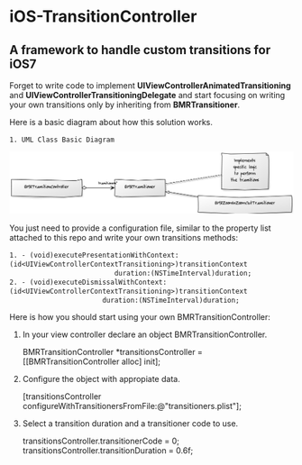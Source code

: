 iOS-TransitionController
========================

A framework to handle custom transitions for iOS7
-------------------------------------------------

Forget to write code to implement **UIViewControllerAnimatedTransitioning** and **UIViewControllerTransitioningDelegate** and start focusing on writing your own transitions only by inheriting from **BMRTransitioner**.

Here is a basic diagram about how this solution works.

    1. UML Class Basic Diagram
![UML Class Diagram](https://raw.githubusercontent.com/barbaramartina/iOS-TransitionController/master/resources/UML-Diagram.png)


You just need to provide a configuration file, similar to the property list attached to this repo and write your own transitions methods:

    1. - (void)executePresentationWithContext:(id<UIViewControllerContextTransitioning>)transitionContext
                              duration:(NSTimeInterval)duration;
    2. - (void)executeDismissalWithContext:(id<UIViewControllerContextTransitioning>)transitionContext
                           duration:(NSTimeInterval)duration;
                           
                           
Here is how you should start using your own BMRTransitionController:

1. In your view controller declare an object BMRTransitionController.

    BMRTransitionController *transitionsController = [[BMRTransitionController alloc] init];

2. Configure the object with appropiate data.

    [transitionsController configureWithTransitionersFromFile:@"transitioners.plist"];

3. Select a transition duration and a transitioner code to use.

    transitionsController.transitionerCode = 0;
    transitionsController.transitionDuration = 0.6f;
